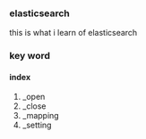### elasticsearch
this is what i learn of elasticsearch
### key word
#### index
1.  _open
2.  _close
3.  _mapping
4.  _setting
